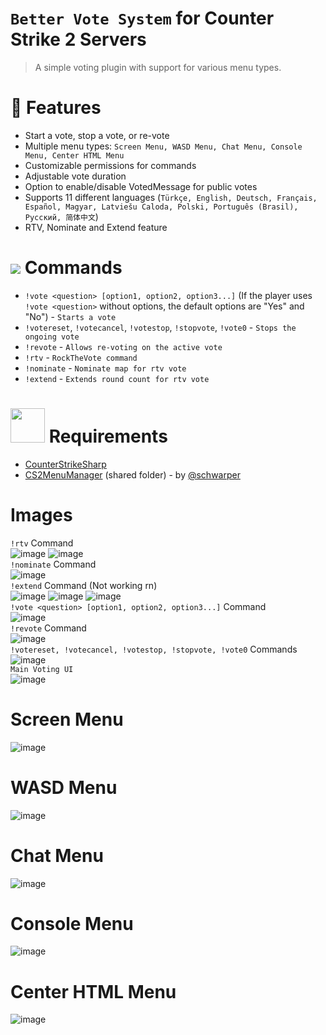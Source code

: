 # `Better Vote System` for Counter Strike 2 Servers
> A simple voting plugin with support for various menu types.

# 🎀 Features
- Start a vote, stop a vote, or re-vote
- Multiple menu types: `Screen Menu, WASD Menu, Chat Menu, Console Menu, Center HTML Menu`
- Customizable permissions for commands
- Adjustable vote duration
- Option to enable/disable VotedMessage for public votes
- Supports 11 different languages (`Türkçe, English, Deutsch, Français, Español, Magyar, Latviešu Caloda, Polski, Português (Brasil), Русский, 简体中文`)
- RTV, Nominate and Extend feature

# <img src='https://emoji.discadia.com/emojis/caecbd46-4ce8-458b-9836-7e5f5863109b.gif'> Commands
- `!vote <question> [option1, option2, option3...]` (If the player uses `!vote <question>` without options, the default options are "Yes" and "No") - `Starts a vote`
- `!votereset`, `!votecancel`, `!votestop`, `!stopvote`, `!vote0` - `Stops the ongoing vote`
- `!revote` - `Allows re-voting on the active vote`
- `!rtv` -  `RockTheVote command`
- `!nominate` -  `Nominate map for rtv vote`
- `!extend` - `Extends round count for rtv vote`    

# <img src='https://emoji.discadia.com/emojis/a3b23c33-d4be-4c82-8faf-15a1dfde49fe.GIF' width='55px'> Requirements
- [CounterStrikeSharp](https://github.com/roflmuffin/CounterStrikeSharp)
- [CS2MenuManager](https://github.com/schwarper/CS2MenuManager) (shared folder) - by [@schwarper](https://github.com/schwarper)

# Images
`!rtv` Command <br>
![image](https://github.com/user-attachments/assets/c683bcbd-964b-4f1d-b79d-1f6c23c8aad0)
![image](https://github.com/user-attachments/assets/c8648d66-0d2b-4128-9208-72bf1e3d43de)
<br>
`!nominate` Command <br>
![image](https://github.com/user-attachments/assets/680d1792-0ded-4f05-bad7-aaaecfe0559f)
<br>
`!extend` Command (Not working rn)<br>
![image](https://github.com/user-attachments/assets/fd5e10d0-4460-436a-9f57-07ecc0533f01)
![image](https://github.com/user-attachments/assets/5c73679a-c84b-477f-abe2-f7401517e38d)
![image](https://github.com/user-attachments/assets/d003dcea-8a80-4923-9f14-9a1b4bed7df0)
<br>
`!vote <question> [option1, option2, option3...]` Command<br>
![image](https://github.com/user-attachments/assets/4f399fba-81bb-49f8-91c8-d31d4d0d31ca) 
<br>
`!revote` Command<br>
![image](https://github.com/user-attachments/assets/6d5414a4-e058-4d89-a46f-905f3a1a0287)
<br>
`!votereset, !votecancel, !votestop, !stopvote, !vote0` Commands<br>
![image](https://github.com/user-attachments/assets/56c81ea1-c3cf-4d79-ab2f-2e82c101109d)
<br>
`Main Voting UI`<br>
![image](https://github.com/user-attachments/assets/1c7792a5-e006-43df-8bae-fff00a978cba)
<br>
# Screen Menu
![image](https://github.com/user-attachments/assets/472a456d-0543-4e73-9acf-fd536511fe0c)

# WASD Menu
![image](https://github.com/user-attachments/assets/f7cc3337-62dd-48c7-9cfb-605cab31b136) 

# Chat Menu
![image](https://github.com/user-attachments/assets/7aebf23a-8973-4bc4-b021-3a0b5cb50cb7)

# Console Menu
![image](https://github.com/user-attachments/assets/f241a2cd-aad1-46cd-b41f-ba30e9490c66)

# Center HTML Menu
![image](https://github.com/user-attachments/assets/eec9fbe9-8161-45f0-bfdb-1a80e695a48f)

